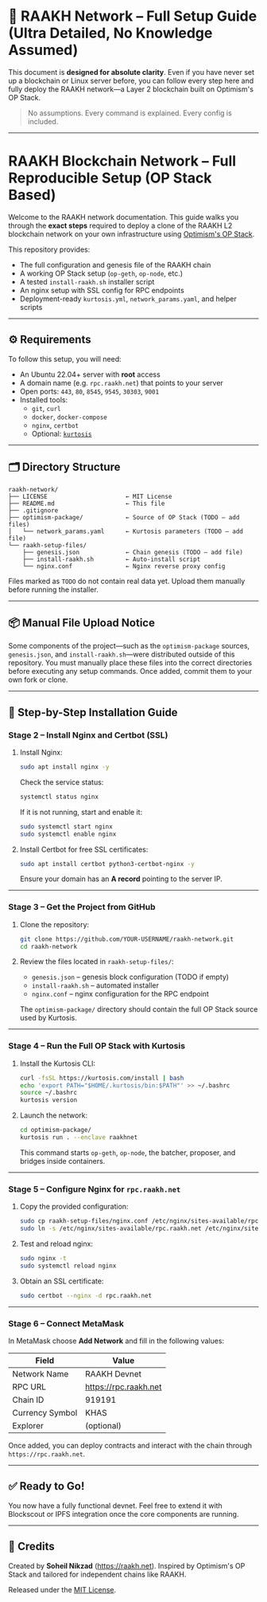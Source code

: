 # 📘 RAAKH Network – Full Setup Guide (Ultra Detailed, No Knowledge Assumed)

This document is **designed for absolute clarity**. Even if you have never set up a blockchain or Linux server before, you can follow every step here and fully deploy the RAAKH network—a Layer 2 blockchain built on Optimism's OP Stack.

> No assumptions. Every command is explained. Every config is included.

---

# RAAKH Blockchain Network – Full Reproducible Setup (OP Stack Based)

Welcome to the RAAKH network documentation. This guide walks you through the **exact steps** required to deploy a clone of the RAAKH L2 blockchain network on your own infrastructure using [Optimism's OP Stack](https://stack.optimism.io/).

This repository provides:
- The full configuration and genesis file of the RAAKH chain
- A working OP Stack setup (`op-geth`, `op-node`, etc.)
- A tested `install-raakh.sh` installer script
- An nginx setup with SSL config for RPC endpoints
- Deployment-ready `kurtosis.yml`, `network_params.yaml`, and helper scripts

---

## ⚙️ Requirements

To follow this setup, you will need:

- An Ubuntu 22.04+ server with **root** access
- A domain name (e.g. `rpc.raakh.net`) that points to your server
- Open ports: `443`, `80`, `8545`, `9545`, `30303`, `9001`
- Installed tools:
  - `git`, `curl`
  - `docker`, `docker-compose`
  - `nginx`, `certbot`
  - Optional: [`kurtosis`](https://docs.kurtosis.com/)

---

## 🗂 Directory Structure

```
raakh-network/
├── LICENSE                      ← MIT License
├── README.md                    ← This file
├── .gitignore
├── optimism-package/            ← Source of OP Stack (TODO – add files)
│   └── network_params.yaml      ← Kurtosis parameters (TODO – add file)
└── raakh-setup-files/
    ├── genesis.json             ← Chain genesis (TODO – add file)
    ├── install-raakh.sh         ← Auto-install script
    └── nginx.conf               ← Nginx reverse proxy config
```

Files marked as `TODO` do not contain real data yet. Upload them manually before running the installer.

---

## 📦 Manual File Upload Notice

Some components of the project—such as the `optimism-package` sources, `genesis.json`, and `install-raakh.sh`—were distributed outside of this repository. You must manually place these files into the correct directories before executing any setup commands. Once added, commit them to your own fork or clone.

---

## 🚀 Step-by-Step Installation Guide

### Stage 2 – Install Nginx and Certbot (SSL)

1. Install Nginx:
   ```bash
   sudo apt install nginx -y
   ```
   Check the service status:
   ```bash
   systemctl status nginx
   ```
   If it is not running, start and enable it:
   ```bash
   sudo systemctl start nginx
   sudo systemctl enable nginx
   ```
2. Install Certbot for free SSL certificates:
   ```bash
   sudo apt install certbot python3-certbot-nginx -y
   ```
   Ensure your domain has an **A record** pointing to the server IP.

---

### Stage 3 – Get the Project from GitHub

1. Clone the repository:
   ```bash
   git clone https://github.com/YOUR-USERNAME/raakh-network.git
   cd raakh-network
   ```
2. Review the files located in `raakh-setup-files/`:
   - `genesis.json` – genesis block configuration (TODO if empty)
   - `install-raakh.sh` – automated installer
   - `nginx.conf` – nginx configuration for the RPC endpoint

   The `optimism-package/` directory should contain the full OP Stack source used by Kurtosis.

---

### Stage 4 – Run the Full OP Stack with Kurtosis

1. Install the Kurtosis CLI:
   ```bash
   curl -fsSL https://kurtosis.com/install | bash
   echo 'export PATH="$HOME/.kurtosis/bin:$PATH"' >> ~/.bashrc
   source ~/.bashrc
   kurtosis version
   ```
2. Launch the network:
   ```bash
   cd optimism-package/
   kurtosis run . --enclave raakhnet
   ```
   This command starts `op-geth`, `op-node`, the batcher, proposer, and bridges inside containers.

---

### Stage 5 – Configure Nginx for `rpc.raakh.net`

1. Copy the provided configuration:
   ```bash
   sudo cp raakh-setup-files/nginx.conf /etc/nginx/sites-available/rpc.raakh.net
   sudo ln -s /etc/nginx/sites-available/rpc.raakh.net /etc/nginx/sites-enabled/
   ```
2. Test and reload nginx:
   ```bash
   sudo nginx -t
   sudo systemctl reload nginx
   ```
3. Obtain an SSL certificate:
   ```bash
   sudo certbot --nginx -d rpc.raakh.net
   ```

---

### Stage 6 – Connect MetaMask

In MetaMask choose **Add Network** and fill in the following values:

| Field            | Value                  |
|------------------|------------------------|
| Network Name     | RAAKH Devnet           |
| RPC URL          | https://rpc.raakh.net  |
| Chain ID         | 919191                 |
| Currency Symbol  | KHAS                   |
| Explorer         | (optional)             |

Once added, you can deploy contracts and interact with the chain through `https://rpc.raakh.net`.

---

## ✅ Ready to Go!

You now have a fully functional devnet. Feel free to extend it with Blockscout or IPFS integration once the core components are running.

---

## 🤝 Credits

Created by **Soheil Nikzad** (<https://raakh.net>). Inspired by Optimism's OP Stack and tailored for independent chains like RAAKH.

Released under the [MIT License](LICENSE).
